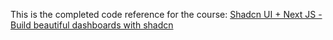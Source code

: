 This is the completed code reference for the course:
[Shadcn UI + Next JS - Build beautiful dashboards with shadcn](https://www.udemy.com/course/shadcn-ui/?referralCode=9BD15934CF78810643AB)
